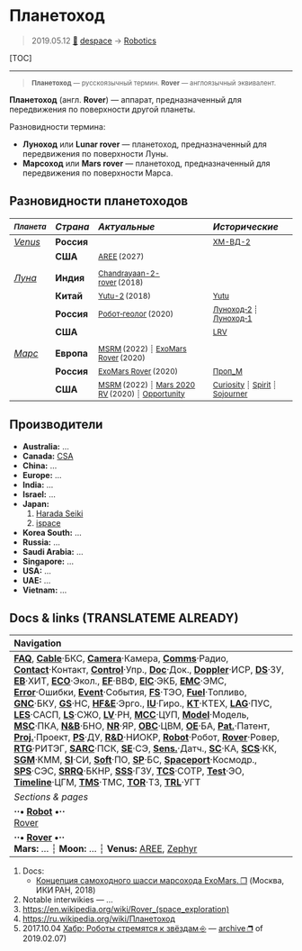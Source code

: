# Планетоход
> 2019.05.12 [🚀](../index/index.md) [despace](index.md) → [Robotics](robotics.md)

[TOC]

---

> <small>**Планетоход** — русскоязычный термин. **Rover** — англоязычный эквивалент.</small>

**Планетоход** (англ. **Rover**) — аппарат, предназначенный для передвижения по поверхности другой планеты.

Разновидности термина:

   - **Луноход** или **Lunar rover** — планетоход, предназначенный для передвижения по поверхности Луны.
   - **Марсоход** или **Mars rover** — планетоход, предназначенный для передвижения по поверхности Марса.



## Разновидности планетоходов
|<small>*Планета*</small>|*Страна*|*Актуальные*|*Исторические*|
|:--|:--|:--|:--|
|*[Venus](venus.md)*|**Россия**|<small></small>|<small>[ХМ-ВД-2](хм‑вд‑2.md)</small>|
| |**США**|<small>[AREE](aree.md) (2027)</small>| |
| | | | |
|*[Луна](moon.md)*|**Индия**|<small>[Chandrayaan-2-rover](chandrayaan_2_rover.md) (2018)</small>| |
| |**Китай**|<small>[Yutu-2](yutu_2.md) (2018)</small>|<small>[Yutu](yutu.md)</small>|
| |**Россия**|<small>[Робот‑геолог](робот_геолог.md) (2020)</small>|<small>[Луноход‑2](луноход_2.md) ┊ [Луноход‑1](луноход_1.md)</small>|
| |**США**|<small></small>|<small>[LRV](lrv.md)</small>|
| | | | |
|*[Марс](mars.md)*|**Европа**|<small>[MSRM](msrm.md) (2022) ┊ [ExoMars Rover](exomars_rover.md) (2020)</small>| |
| |**Россия**|<small>[ExoMars Rover](exomars_rover.md) (2020)</small>|<small>[Проп_М](проп_м.md)</small>|
| |**США**|<small>[MSRM](msrm.md) (2022) ┊ [Mars 2020 RV](mars_2020_rv.md) (2020) ┊ [Opportunity](opportunity.md)</small>|<small>[Curiosity](curiosity.md) ┊ [Spirit](spirit.md) ┊ [Sojourner](sojourner.md)</small>|



## Производители

   - **Australia:** …
   - **Canada:** [CSA](zz_csa.md)
   - **China:** …
   - **Europe:** …
   - **India:** …
   - **Israel:** …
   - **Japan:**
      1. [Harada Seiki](zz_harada_seiki.md)
      1. [ispace](zz_ispace.md)
   - **Korea South:** …
   - **Russia:** …
   - **Saudi Arabia:** …
   - **Singapore:** …
   - **USA:** …
   - **UAE:** …
   - **Vietnam:** …



<p style="page-break-after:always"> </p>

## Docs & links (TRANSLATEME ALREADY)
|Navigation|
|:--|
|**[FAQ](faq.md)**, **[Cable](cable.md)**·БКС, **[Camera](cam.md)**·Камера, **[Comms](comms.md)**·Радио, **[Contact](contact.md)**·Контакт, **[Control](control.md)**·Упр., **[Doc](doc.md)**·Док., **[Doppler](doppler.md)**·ИСР, **[DS](ds.md)**·ЗУ, **[EB](eb.md)**·ХИТ, **[ECO](ecology.md)**·Экол., **[EF](ef.md)**·ВВФ, **[ElC](elc.md)**·ЭКБ, **[EMC](emc.md)**·ЭМС, **[Error](error.md)**·Ошибки, **[Event](event.md)**·События, **[FS](fs.md)**·ТЭО, **[Fuel](fuel.md)**·Топливо, **[GNC](gnc.md)**·БКУ, **[GS](scs.md)**·НС, **[HF&E](hfe.md)**·Эрго., **[IU](iu.md)**·Гиро., **[KT](kt.md)**·КТЕХ, **[LAG](lag.md)**·ПУC, **[LES](les.md)**·САСП, **[LS](ls.md)**·СЖО, **[LV](lv.md)**·РН, **[MCC](mcc.md)**·ЦУП, **[Model](model.md)**·Модель, **[MSC](sc.md)**·ПКА, **[N&B](nnb.md)**·БНО, **[NR](nr.md)**·ЯР, **[OBC](obc.md)**·ЦВМ, **[OE](oe.md)**·БА, **[Pat.](патент.md)**·Патент, **[Proj.](project.md)**·Проект, **[PS](ps.md)**·ДУ, **[R&D](rnd.md)**·НИОКР, **[Robot](robotics.md)**·Робот, **[Rover](rover.md)**·Ровер, **[RTG](rtg.md)**·РИТЭГ, **[SARC](sarc.md)**·ПСК, **[SE](se.md)**·СЭ, **[Sens.](sensor.md)**·Датч., **[SC](sc.md)**·КА, **[SCS](scs.md)**·КК, **[SGM](sgm.md)**·КММ, **[SI](si.md)**·СИ, **[Soft](soft.md)**·ПО, **[SP](sp.md)**·БС, **[Spaceport](spaceport.md)**·Космодр., **[SPS](sps.md)**·СЭС, **[SRRQ](srrq.md)**·БКНР, **[SSS](sss.md)**·ГЗУ, **[TCS](tcs.md)**·СОТР, **[Test](test.md)**·ЭО, **[Timeline](timeline.md)**·ЦГМ, **[TMS](tms.md)**·ТМС, **[TOR](tor.md)**·ТЗ, **[TRL](trl.md)**·УГТ|
|*Sections & pages*|
|**··• [Robot](robotics.md) •··**<br> [Rover](rover.md)|
|**··• [Rover](rover.md) •··**<br> **Mars:** … ┆ **Moon:** … ┆ **Venus:** [AREE](aree.md), [Zephyr](zephyr.md)|

   1. Docs:
      - [Концепция самоходного шасси марсохода ExoMars. ❐](f/rover/20180329_iki_exomars_rover_concept.djvu) (Москва, ИКИ РАН, 2018)
   1. Notable interwikies — …
   1. <https://en.wikipedia.org/wiki/Rover_(space_exploration)>
   1. <https://ru.wikipedia.org/wiki/Планетоход>
   1. 2017.10.04 [Хабр: Роботы стремятся к звёздам ⎆](https://habr.com/ru/company/mailru/blog/407165/) — [archive ❐](f/archive/20171004_1.pdf) of 2019.02.07)

